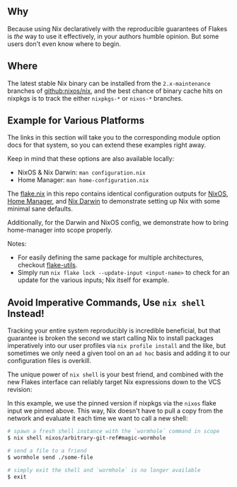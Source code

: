 ## Why
Because using Nix declaratively with the reproducible guarantees of Flakes is _the_ way to use it effectively, 
in your authors humble opinion. But some users don't even know where to begin.

## Where
The latest stable Nix binary can be installed from the `2.x-maintenance` branches of [github:nixos/nix][nix], 
and the best chance of binary cache hits on nixpkgs is to track the either `nixpkgs-*` or `nixos-*` branches.

## Example for Various Platforms
The links in this section will take you to the corresponding module option docs for that system, so you can
extend these examples right away.

Keep in mind that these options are also available locally:
* NixOS & Nix Darwin: `man configuration.nix`
* Home Manager: `man home-configuration.nix`

The [flake.nix](./flake.nix) in this repo contains identical configuration outputs for 
[NixOS][nixos],  [Home Manager][home-manager], and  [Nix Darwin][nix-darwin]
to demonstrate setting up Nix with some minimal sane defaults.

Additionally, for the Darwin and NixOS config, we demonstrate how to bring home-manager into scope properly.

Notes:
* For easily defining the same package for multiple architectures, checkout [flake-utils][utils].
* Simply run `nix flake lock --update-input <input-name>` to check for an update for the various inputs; Nix itself for example.

## Avoid Imperative Commands, Use `nix shell` Instead!

Tracking your entire system reproducibly is incredible beneficial, but that guarantee is broken the second we start calling Nix to install
packages imperatively into our user profiles via `nix profile install` and the like, but sometimes we only need a given tool on an `ad hoc` basis
and adding it to our configuration files is overkill.

The unique power of `nix shell` is your best friend, and combined with the new Flakes interface can reliably target Nix expressions down to the VCS revision:

In this example, we use the pinned version if nixpkgs via the `nixos` flake input we pinned above. 
This way, Nix doesn't have to pull a copy from the network and evaluate it each time we want to call a new shell:
```bash
# spawn a fresh shell instance with the `wormhole` command in scope
$ nix shell nixos/arbitrary-git-ref#magic-wormhole   

# send a file to a friend
$ wormhole send ./some-file

# simply exit the shell and `wormhole` is no longer available
$ exit
```

[nix]: https://github.com/nixos/nix
[utils]: https://github.com/numtide/flake-utils
[nixos]: https://nixos.org/manual/nixos/unstable/options
[nix-darwin]: https://lnl7.github.io/nix-darwin/manual/index.html#sec-options
[home-manager]: https://nix-community.github.io/home-manager/options.html
